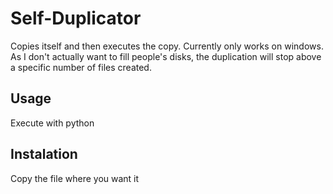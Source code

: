 # Self-Duplicator

Copies itself and then executes the copy. Currently only works on windows. As I don't actually want to fill people's disks, the duplication will stop above a specific number of files created.

## Usage

Execute with python

## Instalation

Copy the file where you want it
